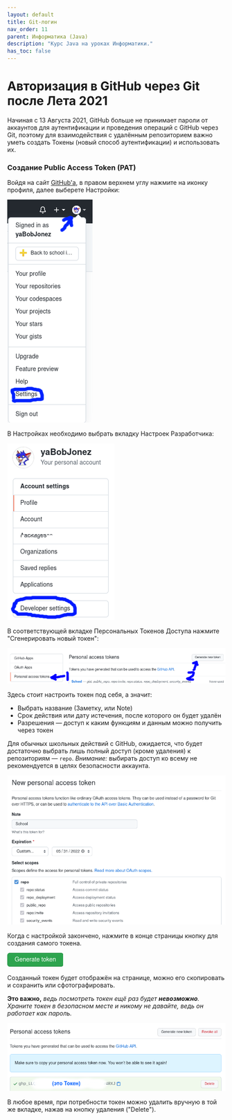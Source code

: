 ```yaml
---
layout: default
title: Git-логин
nav_order: 11
parent: Информатика (Java)
description: "Курс Java на уроках Информатики."
has_toc: false
---
```


# Авторизация в GitHub через Git после Лета 2021

Начиная с 13 Августа 2021, GitHub больше не принимает пароли от аккаунтов для аутентификации и проведения операций с GitHub через Git, поэтому для взаимодействия с удалённым репозиторием важно уметь создать Токены (новый способ аутентификации) и использовать их.

### Создание Public Access Token (PAT)

Войдя на сайт [GitHub'а](https://github.com/), в правом верхнем углу нажмите на иконку профиля, далее выберете Настройки:

![Настройки](../img/cs1.png)

В Настройках необходимо выбрать вкладку Настроек Разработчика:

![Настройки разработчика](../img/cs2.png)

В соответствующей вкладке Персональных Токенов Доступа нажмите "Сгенерировать новый токен":

![Вкладка PAT'ов](../img/cs3.png)

Здесь стоит настроить токен под себя, а значит:

- Выбрать название (Заметку, или Note)
- Срок действия или дату истечения, после которого он будет удалён
- Разрешения — доступ к каким функциям и данным можно получить через токен

Для обычных школьных действий с GitHub, ожидается, что будет достаточно выбрать лишь полный доступ (кроме удаления) к репозиториям — `repo`.
_Внимание:_ выбирать доступ ко всему не рекомендуется в целях безопасности аккаунта.

![Создание токена](../img/cs4.png)

Когда с настройкой закончено, нажмите в конце страницы кнопку для создания самого токена.

![Кнопка генерации](../img/cs5.png)

Созданный токен будет отображён на странице, можно его скопировать и сохранить или сфотографировать.

**Это важно,** _ведь посмотреть токен ещё раз будет **невозможно**. Храните токен в безопасном месте и никому не давайте, ведь он работает как пароль._

![Токен создан успешно](../img/cs6.png)

В любое время, при потребности токен можно удалить вручную в той же вкладке, нажав на кнопку удаления ("Delete").

